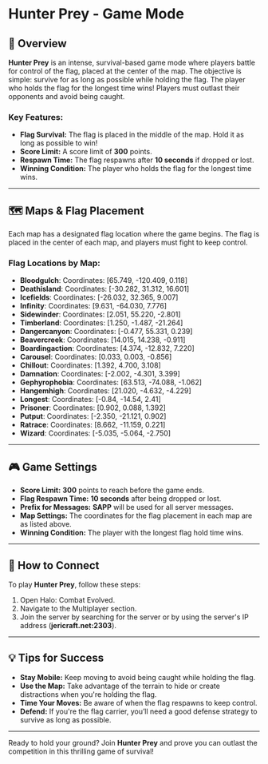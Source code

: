 # Hunter Prey - Game Mode

## 📝 Overview

**Hunter Prey** is an intense, survival-based game mode where players battle for control of the flag, placed at the center of the map. The objective is simple: survive for as long as possible while holding the flag. The player who holds the flag for the longest time wins! Players must outlast their opponents and avoid being caught.

### Key Features:
- **Flag Survival:** The flag is placed in the middle of the map. Hold it as long as possible to win!
- **Score Limit:** A score limit of **300** points.
- **Respawn Time:** The flag respawns after **10 seconds** if dropped or lost.
- **Winning Condition:** The player who holds the flag for the longest time wins.

---

## 🗺️ Maps & Flag Placement

Each map has a designated flag location where the game begins. The flag is placed in the center of each map, and players must fight to keep control.

### Flag Locations by Map:

- **Bloodgulch**: Coordinates: [65.749, -120.409, 0.118]
- **Deathisland**: Coordinates: [-30.282, 31.312, 16.601]
- **Icefields**: Coordinates: [-26.032, 32.365, 9.007]
- **Infinity**: Coordinates: [9.631, -64.030, 7.776]
- **Sidewinder**: Coordinates: [2.051, 55.220, -2.801]
- **Timberland**: Coordinates: [1.250, -1.487, -21.264]
- **Dangercanyon**: Coordinates: [-0.477, 55.331, 0.239]
- **Beavercreek**: Coordinates: [14.015, 14.238, -0.911]
- **Boardingaction**: Coordinates: [4.374, -12.832, 7.220]
- **Carousel**: Coordinates: [0.033, 0.003, -0.856]
- **Chillout**: Coordinates: [1.392, 4.700, 3.108]
- **Damnation**: Coordinates: [-2.002, -4.301, 3.399]
- **Gephyrophobia**: Coordinates: [63.513, -74.088, -1.062]
- **Hangemhigh**: Coordinates: [21.020, -4.632, -4.229]
- **Longest**: Coordinates: [-0.84, -14.54, 2.41]
- **Prisoner**: Coordinates: [0.902, 0.088, 1.392]
- **Putput**: Coordinates: [-2.350, -21.121, 0.902]
- **Ratrace**: Coordinates: [8.662, -11.159, 0.221]
- **Wizard**: Coordinates: [-5.035, -5.064, -2.750]

---

## 🎮 Game Settings

- **Score Limit:** **300** points to reach before the game ends.
- **Flag Respawn Time:** **10 seconds** after being dropped or lost.
- **Prefix for Messages:** **SAPP** will be used for all server messages.
- **Map Settings:** The coordinates for the flag placement in each map are as listed above.
- **Winning Condition:** The player with the longest flag hold time wins.

---

## 📡 How to Connect

To play **Hunter Prey**, follow these steps:

1. Open Halo: Combat Evolved.
2. Navigate to the Multiplayer section.
3. Join the server by searching for the server or by using the server's IP address (**jericraft.net:2303**).

---

## 💡 Tips for Success

- **Stay Mobile:** Keep moving to avoid being caught while holding the flag.
- **Use the Map:** Take advantage of the terrain to hide or create distractions when you're holding the flag.
- **Time Your Moves:** Be aware of when the flag respawns to keep control.
- **Defend:** If you're the flag carrier, you’ll need a good defense strategy to survive as long as possible.

---

Ready to hold your ground? Join **Hunter Prey** and prove you can outlast the competition in this thrilling game of survival!
